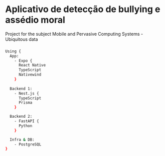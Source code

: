# Aplicativo de detecção de bullying e assédio moral
Project for the subject Mobile and Pervasive Computing Systems - Ubiquitous data

###

```bash
Using {
  App:
    - Expo {
      React Native
      TypeScript
      Nativewind
    }
  
  Backend 1:
    - Nest.js {
      TypeScript
      Prisma
    }

  Backend 2:
    - FastAPI {
      Python
    }

  Infra & DB:
    - PostgreSQL
}
